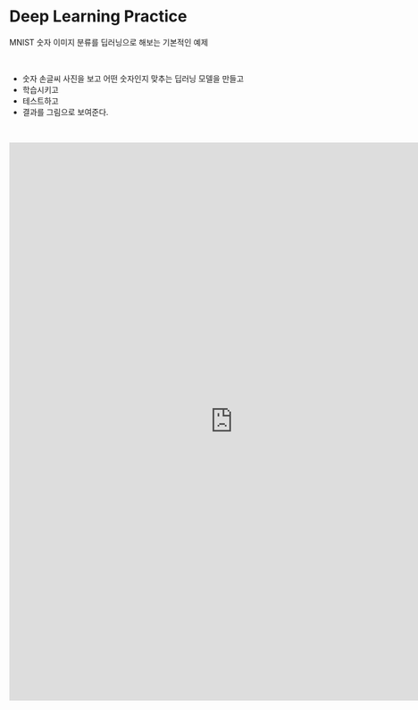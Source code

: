# Deep Learning Practice

MNIST 숫자 이미지 분류를 딥러닝으로 해보는 기본적인 예제

<br/>

- 숫자 손글씨 사진을 보고 어떤 숫자인지 맞추는 딥러닝 모델을 만들고  
- 학습시키고  
- 테스트하고  
- 결과를 그림으로 보여준다.

<br/>

<p>
  <iframe
    src="https://nbviewer.org/gist/ShawnKim2/d2dee5c7580dacd29c79b55fbe870a24"
    width= "800px"
    height= "1000"
    frameborder="0"
    scrolling="yes">
  </iframe>
</p>
